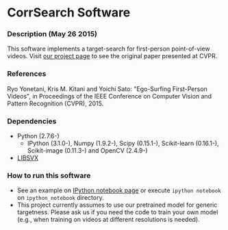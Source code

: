 # CorrSearch Software

### Description (May 26 2015)
This software implements a target-search for first-person point-of-view videos. Visit [our project page](http://yonetaniryo.github.io/corrsearch/) to see the original paper presented at CVPR.


### References
Ryo Yonetani, Kris M. Kitani and Yoichi Sato: "Ego-Surfing First-Person Videos", in Proceedings of the IEEE Conference on Computer Vision and Pattern Recognition (CVPR), 2015.

### Dependencies
- Python (2.7.6-)
   - IPython (3.1.0-), Numpy (1.9.2-), Scipy (0.15.1-), Scikit-learn (0.16.1-), Scikit-image (0.11.3-) and OpenCV (2.4.9-)
- [LIBSVX](http://www.cse.buffalo.edu/~jcorso/r/supervoxels/)

### How to run this software
- See an example on [IPython notebook page](https://github.com/yonetaniryo/corrsearch/blob/master/ipython_notebook/example.ipynb) or execute  ```ipython notebook``` on ```ipython_notebook``` directory.
- This project currently assumes to use our pretrained model for generic targetness. Please ask us if you need the code to train your own model (e.g., when training on videos at different resolutions is needed).
